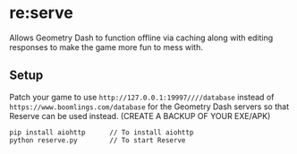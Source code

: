 # re:serve
Allows Geometry Dash to function offline via caching along with editing responses to make the game more fun to mess with.
## Setup
Patch your game to use `http://127.0.0.1:19997////database` instead of `https://www.boomlings.com/database` for the Geometry Dash servers so that Reserve can be used instead. (CREATE A BACKUP OF YOUR EXE/APK)
```
pip install aiohttp      // To install aiohttp
python reserve.py        // To start Reserve
```
